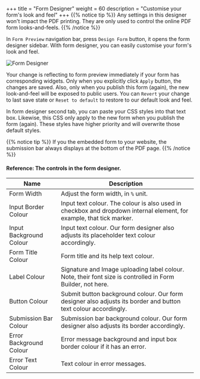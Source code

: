 +++
title = "Form Designer"
weight = 60
description = "Customise your form's look and feel"
+++
{{% notice tip  %}}
<a name="HM-DESIGNER2-210" class="anchor"></a>
Any settings in this designer won't impact the PDF printing. They are only used to control the online PDF form looks-and-feels. 
{{% /notice %}}


In `Form Preview` navigation bar, press `Design Form` button, it opens the form designer sidebar. With form designer, you can easily customise your form's look and feel. 

![Form Designer](/images/page/form-preview/form-designer.png)

Your change is reflecting to form preview immediately if your form has corresponding widgets. Only when you explicitly click `Apply` button, the changes are saved. Also, only when you publish this form (again), the new look-and-feel will be exposed to public users. You can `Revert` your change to last save state or `Reset to default` to restore to our default look and feel. 

In form designer second tab, you can paste your CSS styles into that text box. Likewise, this CSS only apply to the new form when you publish the form (again).  These styles have higher priority and will overwrite those default styles. 

{{% notice tip  %}}
<a name="HM-DESIGNER2-215" class="anchor"></a>
If you the embedded form to your website, the submission bar always displays at the bottom of the PDF page. 
{{% /notice %}}


#### Reference: The controls in the form designer.

Name    | Description
--------|------
Form Width     | Adjust the form width, in `%` unit.
Input Border Colour | Input text colour. The colour is also used in checkbox and dropdown internal element, for example, that tick marker.
Input Background Colour | Input text colour. Our form designer also adjusts its placeholder text colour accordingly.
Form Title Colour| Form title and its help text colour.
Label Colour | Signature and Image uploading label colour. Note, their font size is controlled in Form Builder, not here.
Button Colour | Submit button background colour. Our form designer also adjusts its border and button text colour accordingly.
Submission Bar Colour | Submission bar background colour.  Our form designer also adjusts its border accordingly.
Error Background Colour | Error message background and input box border colour if it has an error.
Error Text Colour | Text colour in error messages.

